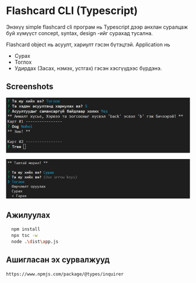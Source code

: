 # Flashcard CLI (Typescript)

Энэхүү simple flashcard cli програм нь Typescript дээр анхлан суралцаж буй хүмүүст concept, syntax, design -ийг сурахад тусална.

Flashcard object нь асуулт, хариулт гэсэн бүтэцтэй. Application нь

- Сурах
- Тоглох
- Удирдах (Засах, нэмэх, устгах) гэсэн хэсгүүдээс бүрдэнэ.

## Screenshots

![App Screenshot](https://raw.githubusercontent.com/Khosbayar22/flashcard-game-ts/test/screenshots/ui-1.png?token=GHSAT0AAAAAAB6CFBEPNCMGQWHTNGGMXYNYZA4JBEQ)

![App Screenshot](https://raw.githubusercontent.com/Khosbayar22/flashcard-game-ts/test/screenshots/ui-2.png?token=GHSAT0AAAAAAB6CFBEOV2XWXYNXCPB2E7FGZA4JBVQ)

## Ажилуулах

```bash
  npm install
  npx tsc -w
  node .\dist\app.js
```

## Ашигласан эх сурвалжууд

```bash
https://www.npmjs.com/package/@types/inquirer
```
